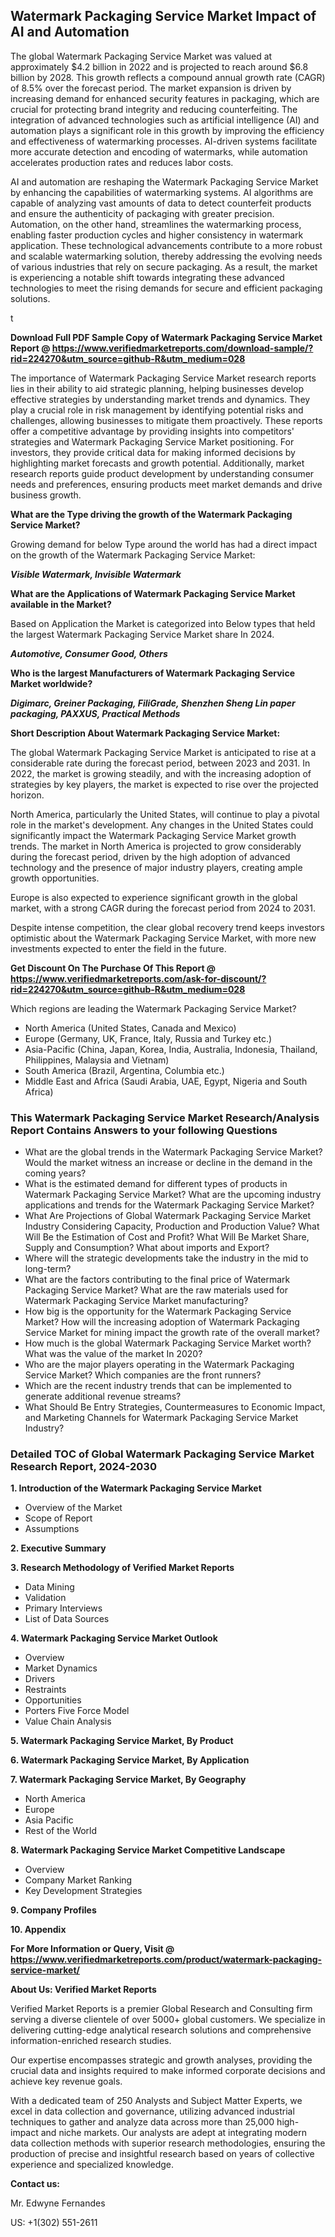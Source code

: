 <h2>Watermark Packaging Service Market Impact of AI and Automation</h2><p>The global Watermark Packaging Service Market was valued at approximately $4.2 billion in 2022 and is projected to reach around $6.8 billion by 2028. This growth reflects a compound annual growth rate (CAGR) of 8.5% over the forecast period. The market expansion is driven by increasing demand for enhanced security features in packaging, which are crucial for protecting brand integrity and reducing counterfeiting. The integration of advanced technologies such as artificial intelligence (AI) and automation plays a significant role in this growth by improving the efficiency and effectiveness of watermarking processes. AI-driven systems facilitate more accurate detection and encoding of watermarks, while automation accelerates production rates and reduces labor costs.</p><p>AI and automation are reshaping the Watermark Packaging Service Market by enhancing the capabilities of watermarking systems. AI algorithms are capable of analyzing vast amounts of data to detect counterfeit products and ensure the authenticity of packaging with greater precision. Automation, on the other hand, streamlines the watermarking process, enabling faster production cycles and higher consistency in watermark application. These technological advancements contribute to a more robust and scalable watermarking solution, thereby addressing the evolving needs of various industries that rely on secure packaging. As a result, the market is experiencing a notable shift towards integrating these advanced technologies to meet the rising demands for secure and efficient packaging solutions.</p>t</p><p id="" class=""><strong>Download Full PDF Sample Copy of Watermark Packaging Service Market Report @ <a href="https://www.verifiedmarketreports.com/download-sample/?rid=224270&utm_source=github-R&utm_medium=028" target="_blank">https://www.verifiedmarketreports.com/download-sample/?rid=224270&utm_source=github-R&utm_medium=028</a></strong></p><p>The importance of&nbsp;Watermark Packaging Service Market research reports lies in their ability to aid strategic planning, helping businesses develop effective strategies by understanding market trends and dynamics. They play a crucial role in risk management by identifying potential risks and challenges, allowing businesses to mitigate them proactively. These reports offer a competitive advantage by providing insights into competitors' strategies and Watermark Packaging Service Market positioning. For investors, they provide critical data for making informed decisions by highlighting market forecasts and growth potential. Additionally, market research reports guide product development by understanding consumer needs and preferences, ensuring products meet market demands and drive business growth.</p><p><strong>What are the&nbsp;Type driving the growth of the Watermark Packaging Service Market?</strong></p><p id="" class="">Growing demand for below Type around the world has had a direct impact on the growth of the Watermark Packaging Service Market:</p><em><strong>Visible Watermark, Invisible Watermark</strong></em></p><strong>What are the&nbsp;Applications&nbsp;of Watermark Packaging Service Market available in the Market?</strong></p><p id="" class="">Based on Application the Market is categorized into Below types that held the largest Watermark Packaging Service Market share In 2024.</p><em><strong>Automotive, Consumer Good, Others</strong></em></p><strong>Who is the largest Manufacturers of Watermark Packaging Service Market worldwide?</strong></p><p><em><strong>Digimarc, Greiner Packaging, FiliGrade, Shenzhen Sheng Lin paper packaging, PAXXUS, Practical Methods</strong></em></p><p id="" class=""><strong>Short Description About Watermark Packaging Service Market:</strong></p><p>The global Watermark Packaging Service Market is anticipated to rise at a considerable rate during the forecast period, between 2023 and 2031. In 2022, the market is growing steadily, and with the increasing adoption of strategies by key players, the market is expected to rise over the projected horizon.</p><p>North America, particularly the United States, will continue to play a pivotal role in the market's development. Any changes in the United States could significantly impact the Watermark Packaging Service Market growth trends. The market in North America is projected to grow considerably during the forecast period, driven by the high adoption of advanced technology and the presence of major industry players, creating ample growth opportunities.</p><p>Europe is also expected to experience significant growth in the global market, with a strong CAGR during the forecast period from 2024 to 2031.</p><p>Despite intense competition, the clear global recovery trend keeps investors optimistic about the Watermark Packaging Service Market, with more new investments expected to enter the field in the future.</p><p id="" class=""><strong>Get Discount On The Purchase Of This Report @ <a href="https://www.verifiedmarketreports.com/ask-for-discount/?rid=224270&utm_source=github-R&utm_medium=028" target="_blank">https://www.verifiedmarketreports.com/ask-for-discount/?rid=224270&utm_source=github-R&utm_medium=028</a></strong></p>Which regions are leading the Watermark Packaging Service Market?</p><ul><li>North America (United States, Canada and Mexico)</li><li>Europe (Germany, UK, France, Italy, Russia and Turkey etc.)</li><li>Asia-Pacific (China, Japan, Korea, India, Australia, Indonesia, Thailand, Philippines, Malaysia and Vietnam)</li><li>South America (Brazil, Argentina, Columbia etc.)</li><li>Middle East and Africa (Saudi Arabia, UAE, Egypt, Nigeria and South Africa)</li></ul><h3 id="" class="">This Watermark Packaging Service Market Research/Analysis Report Contains Answers to your following Questions</h3><ul><li>What are the global trends in the Watermark Packaging Service Market? Would the market witness an increase or decline in the demand in the coming years?</li><li>What is the estimated demand for different types of products in Watermark Packaging Service Market? What are the upcoming industry applications and trends for the Watermark Packaging Service Market?</li><li>What Are Projections of Global Watermark Packaging Service Market Industry Considering Capacity, Production and Production Value? What Will Be the Estimation of Cost and Profit? What Will Be Market Share, Supply and Consumption? What about imports and Export?</li><li>Where will the strategic developments take the industry in the mid to long-term?</li><li>What are the factors contributing to the final price of Watermark Packaging Service Market? What are the raw materials used for Watermark Packaging Service Market manufacturing?</li><li>How big is the opportunity for the Watermark Packaging Service Market? How will the increasing adoption of Watermark Packaging Service Market for mining impact the growth rate of the overall market?</li><li>How much is the global Watermark Packaging Service Market worth? What was the value of the market In 2020?</li><li>Who are the major players operating in the Watermark Packaging Service Market? Which companies are the front runners?</li><li>Which are the recent industry trends that can be implemented to generate additional revenue streams?</li><li>What Should Be Entry Strategies, Countermeasures to Economic Impact, and Marketing Channels for Watermark Packaging Service Market Industry?</li></ul><h3 id="" class="">Detailed TOC of Global Watermark Packaging Service Market Research Report, 2024-2030</h3><p id="" class=""><strong>1. Introduction of the Watermark Packaging Service Market</strong></p><ul><li>Overview of the Market</li><li>Scope of Report</li><li>Assumptions</li></ul><p id="" class=""><strong>2. Executive Summary</strong></p><p id="" class=""><strong>3. Research Methodology of Verified Market Reports</strong></p><ul><li>Data Mining</li><li>Validation</li><li>Primary Interviews</li><li>List of Data Sources</li></ul><p id="" class=""><strong>4. Watermark Packaging Service Market Outlook</strong></p><ul><li>Overview</li><li>Market Dynamics</li><li>Drivers</li><li>Restraints</li><li>Opportunities</li><li>Porters Five Force Model</li><li>Value Chain Analysis</li></ul><p id="" class=""><strong>5. Watermark Packaging Service Market, By Product</strong></p><p id="" class=""><strong>6. Watermark Packaging Service Market, By Application</strong></p><p id="" class=""><strong>7. Watermark Packaging Service Market, By Geography</strong></p><ul><li>North America</li><li>Europe</li><li>Asia Pacific</li><li>Rest of the World</li></ul><p id="" class=""><strong>8. Watermark Packaging Service Market Competitive Landscape</strong></p><ul><li>Overview</li><li>Company Market Ranking</li><li>Key Development Strategies</li></ul><p id="" class=""><strong>9. Company Profiles</strong></p><p id="" class=""><strong>10. Appendix</strong></p><p id="" class=""><strong>For More Information or Query, Visit @ <a href="https://www.verifiedmarketreports.com/product/watermark-packaging-service-market/" target="_blank">https://www.verifiedmarketreports.com/product/watermark-packaging-service-market/</a></strong></p><p id="" class=""><strong>About Us: Verified Market Reports</strong></p><p id="" class="">Verified Market Reports is a premier Global Research and Consulting firm serving a diverse clientele of over 5000+ global customers. We specialize in delivering cutting-edge analytical research solutions and comprehensive information-enriched research studies.</p><p id="" class="">Our expertise encompasses strategic and growth analyses, providing the crucial data and insights required to make informed corporate decisions and achieve key revenue goals.</p><p id="" class="">With a dedicated team of 250 Analysts and Subject Matter Experts, we excel in data collection and governance, utilizing advanced industrial techniques to gather and analyze data across more than 25,000 high-impact and niche markets. Our analysts are adept at integrating modern data collection methods with superior research methodologies, ensuring the production of precise and insightful research based on years of collective experience and specialized knowledge.</p><p id="" class=""><strong>Contact us:</strong></p><p id="" class="">Mr. Edwyne Fernandes</p><p id="" class="">US: +1(302) 551-2611</p>